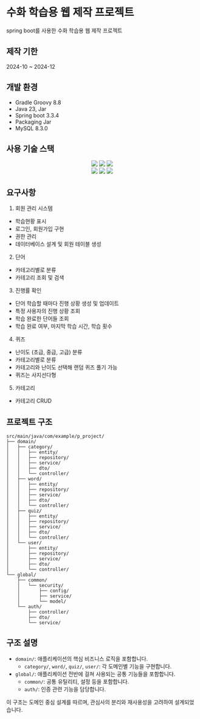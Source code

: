 # 수화 학습용 웹 제작 프로젝트

spring boot를 사용한 수화 학습용 웹 제작 프로젝트

## 제작 기한

2024-10 ~ 2024-12

## 개발 환경

- Gradle Groovy 8.8
- Java 23, Jar
- Spring boot 3.3.4
- Packaging Jar
- MySQL 8.3.0

## 사용 기술 스택

<div align=center>
  <img src="https://img.shields.io/badge/html5-E34F26?style=for-the-badge&logo=html5&logoColor=white"/>
  <img src="https://img.shields.io/badge/css-1572B6?style=for-the-badge&logo=css3&logoColor=white"/>
  <img src="https://img.shields.io/badge/javascript-F7DF1E?style=for-the-badge&logo=javascript&logoColor=black"/>
</div>
<div align=center>
  <img src="https://img.shields.io/badge/java-007396?style=for-the-badge&logo=java&logoColor=white"> 
  <img src="https://img.shields.io/badge/springboot-6DB33F?style=for-the-badge&logo=springboot&logoColor=white"/>
  <img src="https://img.shields.io/badge/mysql-4479A1?style=for-the-badge&logo=mysql&logoColor=white"/>
</div>

## 요구사항

1. 회원 관리 시스템

- 학습현황 표시
- 로그인, 회원가입 구현
- 권한 관리
- 데이터베이스 설계 및 회원 테이블 생성

2. 단어

- 카테고리별로 분류
- 카테고리 조회 및 검색

3. 진행률 확인

- 단어 학습할 때마다 진행 상황 생성 및 업데이트
- 특정 사용자의 진행 상황 조회
- 학습 완료한 단어들 조회
- 학습 완료 여부, 마지막 학습 시간, 학습 횟수

4. 퀴즈

- 난이도 (초급, 중급, 고급) 분류
- 카테고리별로 분류
- 카테고리와 난이도 선택해 랜덤 퀴즈 풀기 가능
- 퀴즈는 사지선다형

5. 카테고리

- 카테고리 CRUD

## 프로젝트 구조

```
src/main/java/com/example/p_project/
├── domain/
│   ├── category/
│   │   ├── entity/
│   │   ├── repository/
│   │   ├── service/
│   │   ├── dto/
│   │   └── controller/
│   ├── word/
│   │   ├── entity/
│   │   ├── repository/
│   │   ├── service/
│   │   ├── dto/
│   │   └── controller/
│   ├── quiz/
│   │   ├── entity/
│   │   ├── repository/
│   │   ├── service/
│   │   ├── dto/
│   │   └── controller/
│   └── user/
│       ├── entity/
│       ├── repository/
│       ├── service/
│       ├── dto/
│       └── controller/
└── global/
    ├── common/
    │   └── security/
    │       ├── config/
    │       ├── service/
    │       └── model/
    └── auth/
        ├── controller/
        ├── dto/
        └── service/
```

## 구조 설명

- `domain/`: 애플리케이션의 핵심 비즈니스 로직을 포함합니다.
  - `category/`, `word/`, `quiz/`, `user/`: 각 도메인별 기능을 구현합니다.
- `global/`: 애플리케이션 전반에 걸쳐 사용되는 공통 기능들을 포함합니다.
  - `common/`: 공통 유틸리티, 설정 등을 포함합니다.
  - `auth/`: 인증 관련 기능을 담당합니다.

이 구조는 도메인 중심 설계를 따르며, 관심사의 분리와 재사용성을 고려하여 설계되었습니다.
